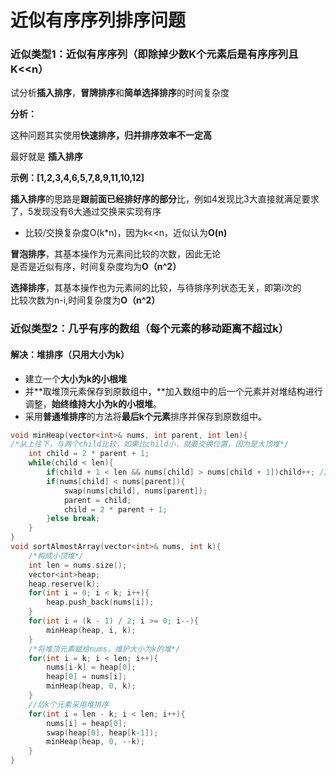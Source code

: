 # 近似有序序列排序问题

### 近似类型1：近似有序序列（即除掉少数K个元素后是有序序列且K&lt;&lt;n）

试分析**插入排序**，**冒牌排序**和**简单选择排序**的时间复杂度

**分析：**

这种问题其实使用**快速排序，归并排序效率不一定高**

最好就是 **插入排序**

**示例：\[1,2,3,4,6,5,7,8,9,11,10,12\]**

**插入排序**的思路是**跟前面已经排好序的部分**比，例如4发现比3大直接就满足要求了，5发现没有6大通过交换来实现有序

* 比较/交换复杂度O\(k\*n\)，因为k&lt;&lt;n，近似认为**O\(n\)**

**冒泡排序**，其基本操作为元素间比较的次数，因此无论  
是否是近似有序，时间复杂度均为**O（n^2）**

**选择排序**，其基本操作也为元素间的比较，与待排序列状态无关，即第i次的  
比较次数为n-i,时间复杂度为**O（n^2）**

### **近似类型2：几乎有序的数组（每个元素的移动距离不超过k）**

#### **解决：堆排序（只用大小为k）**

* 建立一个**大小为k的小根堆**
* 并**取堆顶元素保存到原数组中，**加入数组中的后一个元素并对堆结构进行调整，**始终维持大小为k的小根堆**。
* 采用**普通堆排序**的方法将**最后k个元素**排序并保存到原数组中。

```cpp
void minHeap(vector<int>& nums, int parent, int len){ 
/*从上往下，与两个child比较，如果比child小，就要交换位置，因为是大顶堆*/
    int child = 2 * parent + 1; 
    while(child < len){
        if(child + 1 < len && nums[child] > nums[child + 1])child++; //
        if(nums[child] < nums[parent]){
            swap(nums[child], nums[parent]);
            parent = child;
            child = 2 * parent + 1;
        }else break;
    }
}
void sortAlmostArray(vector<int>& nums, int k){
    /*构成小顶堆*/
    int len = nums.size();
    vector<int>heap;
    heap.reserve(k);
    for(int i = 0; i < k; i++){
        heap.push_back(nums[i]);
    }
    for(int i = (k - 1) / 2; i >= 0; i--){
        minHeap(heap, i, k);
    }
    /*将堆顶元素赋给nums，维护大小为k的堆*/
    for(int i = k; i < len; i++){
        nums[i-k] = heap[0];
        heap[0] = nums[i];
        minHeap(heap, 0, k);
    }
    //后k个元素采用堆排序  
    for(int i = len - k; i < len; i++){
        nums[i] = heap[0];
        swap(heap[0], heap[k-1]);
        minHeap(heap, 0, --k);
    }
}
```

